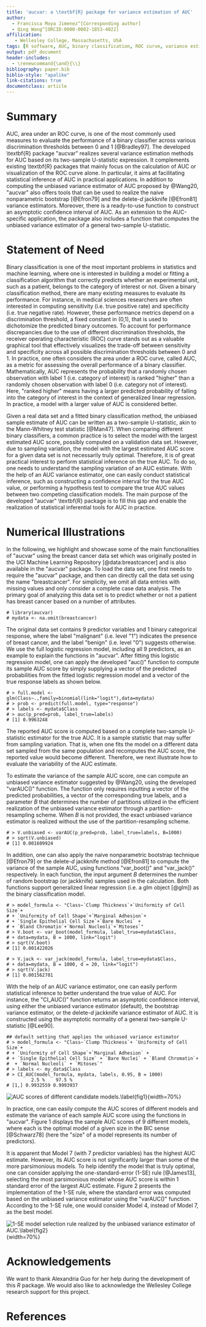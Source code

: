 ```yaml
---
title: 'aucvar: a \textbf{R} package for variance estimation of AUC'
author: 
  - Francisca Moya Jimenez^[Corresponding author]
  - Qing Wang^[ORCID:0000-0002-1853-4022]
affilication: 
   - Wellesley College, Massachusetts, USA
tags: [R software, AUC, binary classification, ROC curve, variance estimation]
output: pdf_document
header-includes: 
  - \renewcommand{\and}{\\}
bibliography: paper.bib
biblio-style: "apalike"
link-citations: true
documentclass: article
---
```


# Summary

AUC, area under an ROC curve, is one of the most commonly used measures to evaluate the performance of a binary classifier across various discrimination thresholds  between 0 and 1 [@Bradley97]. The developed \textbf{R} package "aucvar"  realizes several variance estimation methods for AUC based on its two-sample U-statistic expression. It complements existing \textbf{R} packages that mainly focus on the calculation of AUC or visualization of the ROC curve alone. In particular, it aims at facilitating statistical inference of AUC in practical applications. In addition to computing the unbiased variance estimator of AUC proposed by @Wang20, "aucvar" also offers tools that can be used to realize the naive nonparametric bootstrap [@Efron79] and the delete-$d$ jackknife [@Efron81] variance estimators. Moreover, there is a ready-to-use function to construct an asymptotic confidence interval of AUC. As an extension to the AUC-specific application, the package also includes a function that computes the unbiased variance estimator of a general two-sample U-statistic. 

# Statement of Need

Binary classification is one of the most important problems in statistics and machine learning, where one is interested in building a model or fitting a classification algorithm that correctly predicts whether an experimental unit, such as a patient, belongs to the category of interest or not. Given a binary classification method, there are many existing measures to evaluate its performance. For instance, in medical sciences researchers are often interested in computing sensitivity (i.e. true positive rate) and specificity (i.e. true negative rate). However, these performance metrics depend on a discrimination threshold, a fixed constant in (0,1), that is used to dichotomize the predicted binary outcomes. To account for performance discrepancies due to the use of different discrimination thresholds, the receiver operating characteristic (ROC) curve stands out as a valuable graphical tool that effectively visualizes the trade-off between sensitivity and specificity across all possible discrimination thresholds between 0 and 1. In practice, one often considers the area under a ROC curve, called AUC, as a metric for assessing the overall performance of a binary classifier. Mathematically, AUC represents the probability that a randomly chosen observation with label 1 (i.e. category of interest) is ranked "higher" than a randomly chosen observation with label 0 (i.e. category not of interest). Here, "ranked higher" means having a larger predicted probability of falling into the category of interest in the context of generalized linear regression. In practice, a model with a larger value of AUC is considered better. 

Given a real data set and a fitted binary classification method, the unbiased sample estimate of AUC can be written as a two-sample U-statistic, akin to the Mann-Whitney test statistic [@Man47]. When comparing different binary classifiers, a common practice is to select the model with the largest estimated AUC score, possibly computed on a validation data set. However, due to sampling variation, the model with the largest estimated AUC score for a given data set is not necessarily truly optimal. Therefore, it is of great practical interest to perform statistical inference on the true AUC. To do so, one needs to understand the sampling variation of an AUC estimate. With the help of an AUC variance estimator, one can easily conduct statistical inference, such as constructing a confidence interval for the true AUC value, or performing a hypothesis test to compare the true AUC values between two competing classification models. The main purpose of the developed "aucvar" \textbf{R} package is to fill this gap and enable the realization of statistical inferential tools for AUC in practice.


# Numerical Illustrations

In the following, we highlight and showcase some of the main functionalities of "aucvar" using the breast cancer data set which was originally posted in the UCI Machine Learning Repository [@data:breastcancer] and is also available in the "aucvar" package. To load the data set, one first needs to require the "aucvar" package, and then can directly call the data set using the name "breastcancer". For simplicity, we omit all data entries with missing values and only consider a complete case data analysis. The primary goal of analyzing this data set is to predict whether or not a patient has breast cancer based on a  number of attributes. 
````
# library(aucvar)
# mydata <- na.omit(breastcancer)

````

The original data set contains 9 predictor variables and 1 binary categorical response, where the label "malignant" (i.e. level "1") indicates the presence of breast cancer, and the label "benign" (i.e. level "0") suggests otherwise. We use the full logistic regression model, including all 9 predictors, as an example to explain the functions in "aucvar". After fitting this logistic regression model, one can apply the developed "auc()" function to compute its sample AUC score by simply supplying a vector of the predicted probabilities from the fitted logistic regression model and a vector of the true response labels as shown below.
````
# > full.model <- glm(Class~.,family=binomial(link="logit"),data=mydata)
# > prob <- predict(full.model, type="response")
# > labels <- mydata$Class
# > auc(p_pred=prob, label_true=labels)
# [1] 0.9963248
````
The reported AUC score is computed based on a complete two-sample U-statistic estimator for the true AUC. It is a sample statistic that may suffer from sampling variation. That is, when one fits the model on a different data set sampled from the same population and recomputes the AUC score, the reported value would become different. Therefore, we next illustrate how to evaluate the variability of the AUC estimate. 

To estimate the variance of the sample AUC score, one can compute an unbiased variance estimator suggested by @Wang20, using the developed "varAUC()" function. The function only requires inputting a vector of the predicted probabilities, a vector of the corresponding true labels, and a parameter $B$ that determines the number of partitions utilized in the efficient realization of the unbiased variance estimator through a partition-resampling scheme. When $B$ is not provided, the exact unbiased variance estimator is realized without the use of the partition-resampling scheme. 
````
# > V.unbiased <- varAUC(p_pred=prob, label_true=labels, B=1000)
# > sqrt(V.unbiased)
# [1] 0.001609924
````
In addition, one can also apply the naive nonparametric bootstrap technique [@Efron79] or the delete-$d$ jackknife method [@Efron81] to compute the variance of the sample AUC, using functions "var_boot()" and "var_jack()" respectively. In each function, the input argument $B$ determines the number of random bootstrap (or jackknife) samples used in the calculation. Both functions support  generalized linear regression (i.e. a glm object [@glm]) as the binary classification model.

````
# > model_formula <- "Class~`Clump Thickness`+`Uniformity of Cell Size`+
# + `Uniformity of Cell Shape`+`Marginal Adhesion`+
# + `Single Epithelial Cell Size`+`Bare Nuclei` +
# + `Bland Chromatin`+`Normal Nucleoli`+`Mitoses`"
# > V.boot <- var_boot(model_formula, label_true=mydata$Class, 
# + data=mydata, B = 1000, link="logit")
# > sqrt(V.boot)
# [1] 0.001422026

# > V.jack <- var_jack(model_formula, label_true=mydata$Class, 
# + data=mydata, B = 1000, d = 20, link="logit")
# > sqrt(V.jack)
# [1] 0.001562701
````

With the help of an AUC variance estimator, one can easily perform statistical inference to better understand the true value of AUC. For instance, the "CI_AUC()" function returns an asymptotic confidence interval, using either the unbiased variance estimator (default), the bootstrap variance estimator, or the delete-$d$ jackknife variance estimator of AUC. It is constructed using the asymptotic normality of a general two-sample U-statistic [@Lee90].
````
## default setting that applies the unbiased variance estimator
# > model_formula <- "Class~`Clump Thickness`+ `Uniformity of Cell Size`+
# + `Uniformity of Cell Shape`+`Marginal Adhesion` + 
# + `Single Epithelial Cell Size` + `Bare Nuclei` + `Bland Chromatin`+
#  + `Normal Nucleoli` + `Mitoses`"
# > labels <- my_data$Class
# > CI_AUC(model_formula, mydata, labels, 0.95, B = 1000)
         2.5 %    97.5 %
# [1,] 0.9932559 0.9993937
````
![AUC scores of different candidate models.\label{fig1}](fig1.png){width=70%}

In practice, one can easily compute the AUC scores of different models and estimate the variance of each sample AUC score using the functions in "aucvar". Figure 1 displays the sample AUC scores of 9 different models, where each is the optimal model of a given size in the BIC sense [@Schwarz78] (here the "size" of a model represents its number of predictors). 



It is apparent that Model 7 (with 7 predictor variables) has the highest AUC estimate. However, its AUC score is not significantly larger than some of the more parsimonious models. To help identify the model that is truly optimal, one can consider applying the one-standard-error (1-SE) rule [@James13], selecting the most parsimonious model whose AUC score is within 1 standard error of the largest AUC estimate. Figure 2 presents the implementation of the 1-SE rule, where the standard error was computed based on the unbiased variance estimator using the "varAUC()" function. According to the 1-SE rule, one would consider Model 4, instead of Model 7, as the best model.

![1-SE model selection rule realized by the unbiased variance estimator of AUC.\label{fig2}](fig2.png){width=70%}
 

# Acknowledgements

We want to thank Alexandria Guo for her help during the development of this $R$ package. We would also like to acknowledge the Wellesley College research support for this project.

# References

